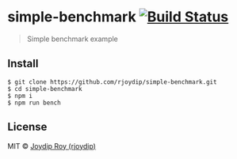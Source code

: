 # simple-benchmark [![Build Status](https://travis-ci.org/rjoydip/simple-benchmark.svg?branch=master)](https://travis-ci.org/rjoydip/simple-benchmark)

> Simple benchmark example

## Install

```
$ git clone https://github.com/rjoydip/simple-benchmark.git
$ cd simple-benchmark
$ npm i
$ npm run bench
```

## License

MIT © [Joydip Roy (rjoydip)](https://github.com/rjoydip/simple-benchmark/blob/master/license.md)
